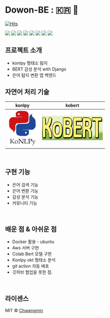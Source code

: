 # Dowon-BE : 🇰🇷 💬

[![Hits](https://hits.seeyoufarm.com/api/count/incr/badge.svg?url=https%3A%2F%2Fgithub.com%2FTeam-Dowon%2FDowon-BE&count_bg=%2379C83D&title_bg=%23555555&icon=&icon_color=%23E7E7E7&title=hits&edge_flat=false)](https://hits.seeyoufarm.com)

<img src="https://img.shields.io/badge/Django-092E20?style=flat-square&logo=django&logoColor=white" />
<img src="https://img.shields.io/badge/NGINX-009639?style=flat-square&logo=nginx&logoColor=white" />
<img src="https://img.shields.io/badge/Docker-2496ED?style=flat-square&logo=Docker&logoColor=white" />
<img src="https://img.shields.io/badge/PyTorch-EE4C2C?style=flat-square&logo=PyTorch&logoColor=white" />
<img src="https://img.shields.io/badge/Colab-F9AB00?style=flat-square&logo=Google Colab&logoColor=white" />
<img src="https://img.shields.io/badge/Ubuntu-E95420?style=flat-square&logo=Ubuntu&logoColor=white" />
<img src="https://img.shields.io/badge/GitHub Actions-2088FF?style=flat-square&logo=GitHub Actions&logoColor=white" />
<img src="https://img.shields.io/badge/Amazon-FF9900?style=flat-square&logo=Amazon&logoColor=white" />


## 프로젝트 소개
- konlpy 형태소 탐지
- BERT 감성 분석 with Django
- 은어 탐지 변환 앱 백엔드

## 자연어 처리 기술

|                     konlpy                      |                     kobert                     | 
|:-----------------------------------------------:|:----------------------------------------------:|
| <img src="img_1.png" width="100" height="120"/> | <img src="img_2.png" width="200" height="80"/> |
<br>

## 구현 기능

- 은어 검색 기능
- 은어 변환 기능
- 감성 분석 기능
- 커뮤니티 기능

<br>

## 배운 점 & 아쉬운 점

- Docker 활용 - ubuntu
- Aws 서버 구현
- Colab Bert 모델 구현
- Konlpy okt 형태소 분석
- git action 자동 배포
- 깃허브 협업을 못한 점.

<br>

## 라이센스

MIT &copy; [Chwangmin](mailto:ckm7907@gmail.com)